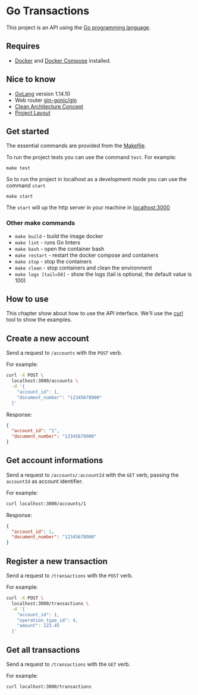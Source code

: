 # Go Transactions
This project is an API using the [Go programming language](https://golang.org/).

## Requires
- [Docker](https://www.docker.com/) and [Docker Compose](https://docs.docker.com/compose/) installed.

## Nice to know
- [GoLang](https://golang.org/) version 1.14.10
- Web router [gin-gonic/gin](https://github.com/gin-gonic/gin)
- [Clean Architecture Concept](https://blog.cleancoder.com/uncle-bob/2012/08/13/the-clean-architecture.html)
- [Project Layout](https://github.com/golang-standards/project-layout)

## Get started
The essential commands are provided from the [Makefile]().

To run the project tests you can use the command `test`. For example:
```
make test
```

So to run the project in localhost as a development mode you can use the command `start`
```
make start
```

The `start` will up the http server in your machine in [localhost:3000](http://localhost:3000)

### Other make commands
- `make build` - build the image docker
- `make lint` - runs Go linters
- `make bash` - open the container bash
- `make restart` - restart the docker compose and containers
- `make stop` - stop the containers
- `make clean` - stop containers and clean the environment
- `make logs [tail=50]` - show the logs (tail is optional, the default value is 100)

## How to use
This chapter show about how to use the API interface.
We'll use the [curl](https://curl.haxx.se/) tool to show the examples.

## Create a new account
Send a request to `/accounts` with the `POST` verb.

For example:
```bash
curl -X POST \
  localhost:3000/accounts \
  -d '{
    "account_id": 1,
    "document_number": "12345678900"
  }'
```

Response:
```json
{
  "account_id": "1",
  "document_number": "12345678900"
}
```

## Get account informations
Send a request to `/accounts/:accountId` with the `GET` verb, passing the `accountId` as account identifier.

For example:
```bash
curl localhost:3000/accounts/1
```

Response:
```json
{
  "account_id": 1,
  "document_number": "12345678900"
}
```

## Register a new transaction
Send a request to `/transactions` with the `POST` verb.

For example:
```bash
curl -X POST \
  localhost:3000/transactions \
  -d '{
    "account_id": 1,
    "operation_type_id": 4,
    "amount": 123.45
  }'
```

## Get all transactions
Send a request to `/transactions` with the `GET` verb.

For example:
```bash
curl localhost:3000/transactions
```
